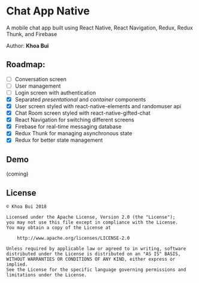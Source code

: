 # Chat App Native

A mobile chat app built using React Native, React Navigation, Redux, Redux Thunk, and Firebase

Author: **Khoa Bui**

## Roadmap:
* [ ] Conversation screen
* [ ] User management
* [ ] Login screen with authentication
* [x] Separated *presentational* and *container* components
* [x] User screen styled with react-native-elements and randomuser api
* [x] Chat Room screen styled with react-native-gifted-chat
* [x] React Navigation for switching different screens
* [x] Firebase for real-time messaging database
* [x] Redux Thunk for managing asynchronous state
* [x] Redux for better state management

## Demo
(coming)

## License
    © Khoa Bui 2018 

    Licensed under the Apache License, Version 2.0 (the "License");
    you may not use this file except in compliance with the License.
    You may obtain a copy of the License at

        http://www.apache.org/licenses/LICENSE-2.0

    Unless required by applicable law or agreed to in writing, software
    distributed under the License is distributed on an "AS IS" BASIS,
    WITHOUT WARRANTIES OR CONDITIONS OF ANY KIND, either express or implied.
    See the License for the specific language governing permissions and
    limitations under the License.